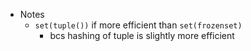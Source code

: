 
- Notes
  - `set(tuple())` if more efficient than `set(frozenset)`
    - bcs hashing  of tuple is slightly more efficient 
  